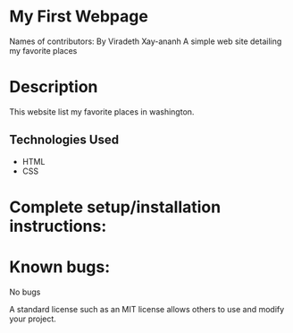 # My First Webpage

Names of contributors: By Viradeth Xay-ananh
A simple web site detailing my favorite places

# Description 

This website list my favorite places in washington.

## Technologies Used
* HTML
* CSS

# Complete setup/installation instructions:

# Known bugs: 
No bugs 

A standard license such as an MIT license allows others to use and modify your project.








